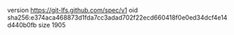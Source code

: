 version https://git-lfs.github.com/spec/v1
oid sha256:e374aca468873d1fda7cc3adad702f22ecd660418f0e0ed34dcf4e14d440b0fb
size 1905
